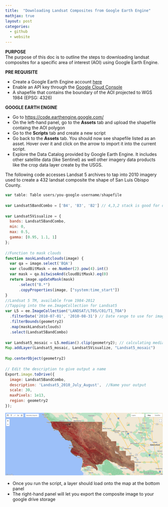 ```yaml
---
title:  "Downloading Landsat Composites from Google Earth Engine"
mathjax: true
layout: post 
categories: 
  - github
  - website
---
```


**PURPOSE**
<br>
The purpose of this doc is to outline the steps to downloading landsat composites for a specific area of interest (AOI) using Google Earth Engine. 

**PRE REQUISITE**
 * Create a Google Earth Engine account [here](https://earthengine.google.com/noncommercial/)
 * Enable an API key through the [Google Cloud Console](https://console.cloud.google.com/apis/dashboard)
 * A shapefile that contains the boundary of the AOI projected to WGS 1984 (EPSG: 4326)

**GOOGLE EARTH ENGINE**
 * Go to <href>https://code.earthengine.google.com/</href>
 * On the left-hand panel, go to the **Assets** tab and upload the shapefile containg the AOI polygon
 * Go to the **Scripts** tab and create a new script
 * Go back to the **Assets** tab. You should now see shapefile listed as an asset. Hover over it and click on the arrow to import it into the current script.
 * Explore the Data Catalog provided by Google Earth Engine. It includes other satellite data (like Sentinel) as well other imagery data products like the crop data layer create by the USGS.

The following code accesses Landsat 5 archives to tap into 2010 imagery used to create a 432 landsat composite the shape of San Luis Obispo County. 

``` javascript
var table: Table users/you-google-username/shapefile

var Landsat5BandCombo = ['B4', 'B3', 'B2'] // 4,3,2 stack is good for discriminating agriculture

var Landsat5Visualize = {
  bands: Landsat5BandCombo,
  min: 0,
  max: 0.5,
  gamma: [0.95, 1.1, 1]
};

//Function to mask clouds
function maskLandsatclouds(image) {
  var qa = image.select('BQA')
  var cloudBitMask = ee.Number(2).pow(4).int()
  var mask = qa.bitwiseAnd(cloudBitMask).eq(0)
  return image.updateMask(mask)
      .select("B.*")
      .copyProperties(image, ["system:time_start"])
}
//Landsat 5 TM, available from 1984-2012
//Tapping into the ee.ImageCollection for Landsat5
var L5 = ee.ImageCollection("LANDSAT/LT05/C01/T1_TOA") 
  .filterDate('2010-07-01', '2010-08-31') // Date range to use for imagery
  .filterBounds(geometry2)
  .map(maskLandsatclouds)
  .select(Landsat5BandCombo)
  
var Landsat5_mosaic = L5.median().clip(geometry2); // calculating median of each collection and clipping
Map.addLayer(Landsat5_mosaic, Landsat5Visualize, "Landsat5_mosaic")

Map.centerObject(geometry2)

// Edit the description to give output a name
Export.image.toDrive({ 
  image: Landsat5BandCombo,
  description: 'Landsat5_2010_July_August',  //Name your output
  scale: 30, 
  maxPixels: 1e13, 
  region: geometry2
});
```

![](/assets/gee.png)

 * Once you run the script, a layer should load onto the map at the bottom panel
 * The right-hand panel will let you export the composite image to your google drive storage

